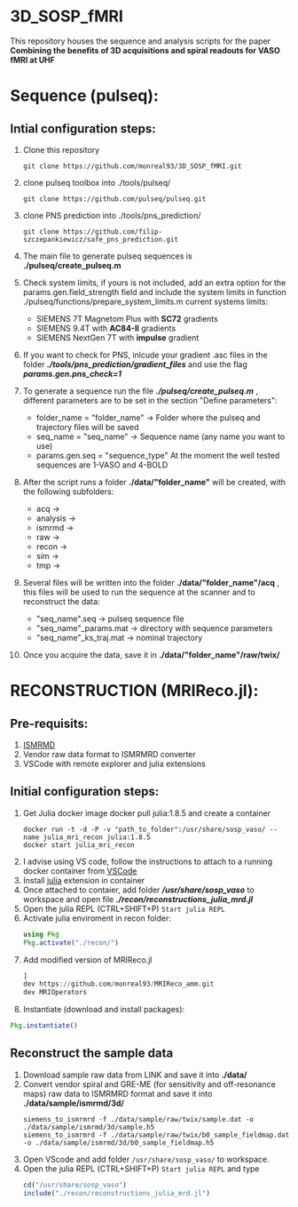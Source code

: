 # 3D_SOSP_fMRI
This repository houses the sequence and analysis scripts for the paper **Combining the benefits of 3D acquisitions and spiral readouts for VASO fMRI at UHF**

# Sequence (pulseq):
## Intial configuration steps:
1) Clone this repository
   ```shell
   git clone https://github.com/monreal93/3D_SOSP_fMRI.git
   ```
2) clone pulseq toolbox into ./tools/pulseq/
   ```shell
   git clone https://github.com/pulseq/pulseq.git
   ```
3) clone PNS prediction into ./tools/pns_prediction/
   ```shell
   git clone https://github.com/filip-szczepankiewicz/safe_pns_prediction.git
   ```
4) The main file to generate pulseq sequences is **./pulseq/create_pulseq.m**
5) Check system limits, if yours is not included, add an extra option for the params.gen.field_strength field and include the system limits in function ./pulseq/functions/prepare_system_limits.m current systems limits:
   - SIEMENS 7T Magnetom Plus with **SC72** gradients
   - SIEMENS 9.4T with **AC84-II** gradients
   - SIEMENS NextGen 7T with **impulse** gradient

5) If you want to check for PNS, inlcude your gradient .asc files in the folder ***./tools/pns_prediction/gradient_files*** and use the flag ***params.gen.pns_check=1***

6) To generate a sequence run the file ***./pulseq/create_pulseq.m*** , different parameters are to be set in the section "Define parameters":
   - folder_name = "folder_name"  -> Folder where the pulseq and trajectory files will be saved
   - seq_name = "seq_name" -> Sequence name (any name you want to use)
   - params.gen.seq = "sequence_type" At the moment the well tested sequences are 1-VASO and 4-BOLD

7) After the script runs a folder **./data/"folder_name"** will be created, with the following subfolders:
   - acq ->
   - analysis ->
   - ismrmd ->
   - raw ->
   - recon ->
   - sim ->
   - tmp ->
9) Several files will be written into the folder **./data/"folder_name"/acq** , this files will be used to run the sequence at the scanner and to reconstruct the data:
   - "seq_name".seq -> pulseq sequence file
   - "seq_name"_params.mat -> directory with sequence parameters
   - "seq_name"_ks_traj.mat -> nominal trajectory

9) Once you acquire the data, save it in **./data/"folder_name"/raw/twix/**

# RECONSTRUCTION (MRIReco.jl):
## Pre-requisits:
1) [ISMRMD](https://github.com/ismrmrd/ismrmrd)
2) Vendor raw data format to ISMRMRD converter
3) VSCode with remote explorer and julia extensions
   
## Initial configuration steps:
1) Get Julia docker image docker pull julia:1.8.5 and create a container
   ```shell
   docker run -t -d -P -v "path_to_folder":/usr/share/sosp_vaso/ --name julia_mri_recon julia:1.8.5
   docker start julia_mri_recon
   ```
3) I advise using VS code, follow the instructions to attach to a running docker container from [VSCode](https://code.visualstudio.com/docs/devcontainers/attach-container)
4) Install [julia](https://code.visualstudio.com/docs/languages/julia) extension in container 
5) Once attached to contaier, add folder ***/usr/share/sosp_vaso*** to workspace and open file ***./recon/reconstructions_julia_mrd.jl***
6) Open the julia REPL (CTRL+SHIFT+P) `Start julia REPL`
7) Activate julia enviroment in recon folder:
   ```julia
   using Pkg
   Pkg.activate("./recon/")
   ```
8) Add modified version of MRIReco.jl
   ```julia
   ]
   dev https://github.com/monreal93/MRIReco_amm.git
   dev MRIOperators
   ```
10) Instantiate (download and install packages):
   ```julia
   Pkg.instantiate()
   ```

## Reconstruct the sample data
1) Download sample raw data from LINK and save it into **./data/**
2) Convert vendor spiral and GRE-ME (for sensitivity and off-resonance maps) raw data to ISMRMRD format and save it into **./data/sample/ismrmd/3d/**
   ```console
   siemens_to_ismrmrd -f ./data/sample/raw/twix/sample.dat -o ./data/sample/ismrmd/3d/sample.h5
   siemens_to_ismrmrd -f ./data/sample/raw/twix/b0_sample_fieldmap.dat -o ./data/sample/ismrmd/3d/b0_sample_fieldmap.h5
   ```
3) Open VScode and add folder `/usr/share/sosp_vaso/` to workspace.
4) Open the julia REPL (CTRL+SHIFT+P) `Start julia REPL` and type
   ```julia
   cd("/usr/share/sosp_vaso")
   include("./recon/reconstructions_julia_mrd.jl")
  ```
